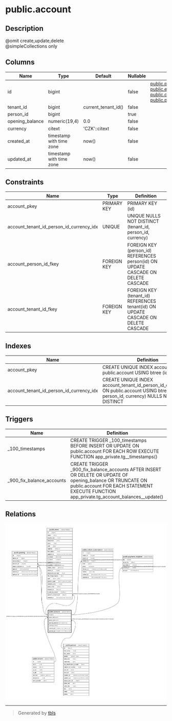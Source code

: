 # public.account

## Description

@omit create,update,delete  
@simpleCollections only

## Columns

| Name | Type | Default | Nullable | Children | Parents | Comment |
| ---- | ---- | ------- | -------- | -------- | ------- | ------- |
| id | bigint |  | false | [public.posting](public.posting.md) [public.event](public.event.md) [public.cohort_subscription](public.cohort_subscription.md) [public.payment_recipient](public.payment_recipient.md) |  |  |
| tenant_id | bigint | current_tenant_id() | false |  | [public.tenant](public.tenant.md) |  |
| person_id | bigint |  | true |  | [public.person](public.person.md) |  |
| opening_balance | numeric(19,4) | 0.0 | false |  |  |  |
| currency | citext | 'CZK'::citext | false |  |  |  |
| created_at | timestamp with time zone | now() | false |  |  |  |
| updated_at | timestamp with time zone | now() | false |  |  |  |

## Constraints

| Name | Type | Definition |
| ---- | ---- | ---------- |
| account_pkey | PRIMARY KEY | PRIMARY KEY (id) |
| account_tenant_id_person_id_currency_idx | UNIQUE | UNIQUE NULLS NOT DISTINCT (tenant_id, person_id, currency) |
| account_person_id_fkey | FOREIGN KEY | FOREIGN KEY (person_id) REFERENCES person(id) ON UPDATE CASCADE ON DELETE CASCADE |
| account_tenant_id_fkey | FOREIGN KEY | FOREIGN KEY (tenant_id) REFERENCES tenant(id) ON UPDATE CASCADE ON DELETE CASCADE |

## Indexes

| Name | Definition |
| ---- | ---------- |
| account_pkey | CREATE UNIQUE INDEX account_pkey ON public.account USING btree (id) |
| account_tenant_id_person_id_currency_idx | CREATE UNIQUE INDEX account_tenant_id_person_id_currency_idx ON public.account USING btree (tenant_id, person_id, currency) NULLS NOT DISTINCT |

## Triggers

| Name | Definition |
| ---- | ---------- |
| _100_timestamps | CREATE TRIGGER _100_timestamps BEFORE INSERT OR UPDATE ON public.account FOR EACH ROW EXECUTE FUNCTION app_private.tg__timestamps() |
| _900_fix_balance_accounts | CREATE TRIGGER _900_fix_balance_accounts AFTER INSERT OR DELETE OR UPDATE OF opening_balance OR TRUNCATE ON public.account FOR EACH STATEMENT EXECUTE FUNCTION app_private.tg_account_balances__update() |

## Relations

![er](public.account.svg)

---

> Generated by [tbls](https://github.com/k1LoW/tbls)
